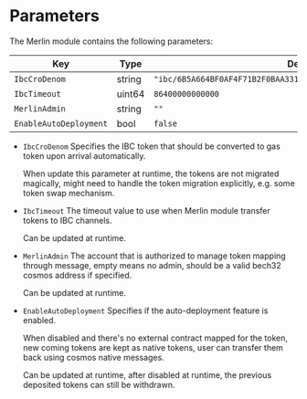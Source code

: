<!--
order: 7
-->

# Parameters

The Merlin module contains the following parameters:

| Key                    | Type   | Default Value                                                |
| ---------------------- | ------ | ------------------------------------------------------------ |
| `IbcCroDenom`          | string | `"ibc/6B5A664BF0AF4F71B2F0BAA33141E2F1321242FBD5D19762F541EC971ACB0865"` |
| `IbcTimeout`           | uint64 | `86400000000000`                                             |
| `MerlinAdmin`          | string | `""`                                                         |
| `EnableAutoDeployment` | bool   | `false`                                                      |

- `IbcCroDenom` Specifies the IBC token that should be converted to gas token upon arrival automatically.

  When update this parameter at runtime, the tokens are not migrated magically, might need to handle the token migration explicitly, e.g. some token swap mechanism.

- `IbcTimeout` The timeout value to use when Merlin module transfer tokens to IBC channels.

  Can be updated at runtime.

- `MerlinAdmin` The account that is authorized to manage token mapping through message, empty means no admin, should be a valid bech32 cosmos address if specified.

  Can be updated at runtime.

- `EnableAutoDeployment` Specifies if the auto-deployment feature is enabled. 

  When disabled and there's no external contract mapped for the token, new coming tokens are kept as native tokens, user can transfer them back using cosmos native messages.

  Can be updated at runtime, after disabled at runtime, the previous deposited tokens can still be withdrawn.
